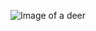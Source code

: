 ![Image of a deer](https://free4kwallpapers.com/uploads/originals/2021/01/29/digital-abstractic-deer-wallpaper.jpg)
